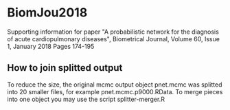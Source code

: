 # BiomJou2018
Supporting information for paper "A probabilistic network for the diagnosis of acute cardiopulmonary diseases", Biometrical Journal, Volume 60, Issue 1,  January 2018  Pages 174-195

## How to join splitted  output

To reduce the size, the original mcmc output object pnet.mcmc was splitted into 20 smaller files,
for example pnet.mcmc.p9000.RData. To merge pieces
into one object you may use the script splitter-merger.R
